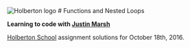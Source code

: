<img src="https://www.holbertonschool.com/assets/holberton-logo-1cc451260ca3cd297def53f2250a9794810667c7ca7b5fa5879a569a457bf16f.png" alt="Holberton logo">
# Functions and Nested Loops

**Learning to code with [Justin Marsh](https://twitter.com/dogonthecircuit)**

[Holberton School](https://www.holbertonschool.com) assignment solutions for October 18th, 2016.
